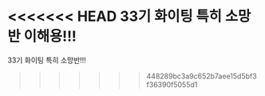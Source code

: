 <<<<<<< HEAD
33기 화이팅 특히 소망반 이해용!!!
=======
33기 화이팅 특히 소망반!!!
>>>>>>> 448289bc3a9c652b7aee15d5bf3f36390f5055d1
